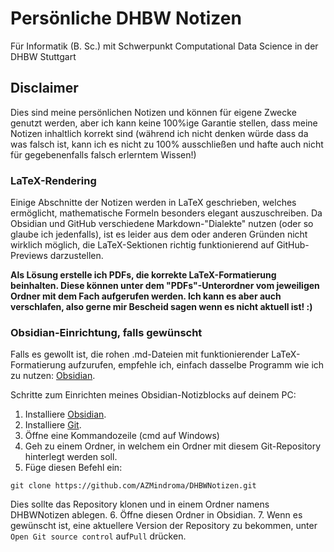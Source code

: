 # Persönliche DHBW Notizen
Für Informatik (B. Sc.) mit Schwerpunkt Computational Data Science in der DHBW Stuttgart
## Disclaimer
Dies sind meine persönlichen Notizen und können für eigene Zwecke genutzt werden, aber ich kann keine 100%ige Garantie stellen, dass meine Notizen inhaltlich korrekt sind (während ich nicht denken würde dass da was falsch ist, kann ich es nicht zu 100% ausschließen und hafte auch nicht für gegebenenfalls falsch erlerntem Wissen!)
### LaTeX-Rendering
Einige Abschnitte der Notizen werden in LaTeX geschrieben, welches ermöglicht, mathematische Formeln besonders elegant auszuschreiben.
Da Obsidian und GitHub verschiedene Markdown-"Dialekte" nutzen (oder so glaube ich jedenfalls), ist es leider aus dem oder anderen Gründen nicht wirklich möglich, die LaTeX-Sektionen richtig funktionierend auf GitHub-Previews darzustellen.

**Als Lösung erstelle ich PDFs, die korrekte LaTeX-Formatierung beinhalten. Diese können unter dem "PDFs"-Unterordner vom jeweiligen Ordner mit dem Fach aufgerufen werden. Ich kann es aber auch verschlafen, also gerne mir Bescheid sagen wenn es nicht aktuell ist! :)**
### Obsidian-Einrichtung, falls gewünscht
Falls es gewollt ist, die rohen .md-Dateien mit funktionierender LaTeX-Formatierung aufzurufen, empfehle ich, einfach dasselbe Programm wie ich zu nutzen: [Obsidian](https://obsidian.md/). 

Schritte zum Einrichten meines Obsidian-Notizblocks auf deinem PC:
1. Installiere [Obsidian](https://obsidian.md/). 
2. Installiere [Git](https://git-scm.com/).
3. Öffne eine Kommandozeile (cmd auf Windows)
4. Geh zu einem Ordner, in welchem ein Ordner mit diesem Git-Repository hinterlegt werden soll.
5. Füge diesen Befehl ein: 
```
git clone https://github.com/AZMindroma/DHBWNotizen.git
```
Dies sollte das Repository klonen und in einem Ordner namens DHBWNotizen ablegen.
6. Öffne diesen Ordner in Obsidian.
7. Wenn es gewünscht ist, eine aktuellere Version der Repository zu bekommen, unter `Open Git source control` auf`Pull` drücken.
